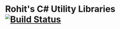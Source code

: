 # Rohit's C# Utility Libraries [![Build Status](https://travis-ci.com/rohitramu/roramu-csharp-util.svg?branch=master)](https://travis-ci.com/rohitramu/roramu-csharp-util)